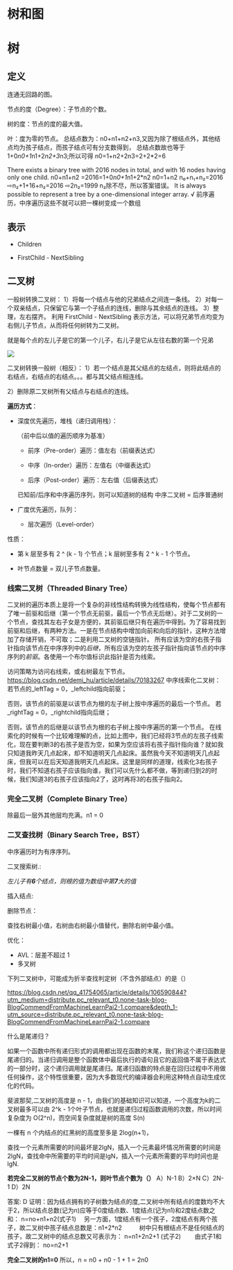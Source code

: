 # 树和图

# 树

## 定义

连通无回路的图。

节点的度（Degree）：子节点的个数。

树的度：节点的度的最大值。

叶：度为零的节点。
总结点数为：n0+n1+n2+n3,又因为除了根结点外，其他结点均为孩子结点，而孩子结点可有分支数得到，
总结点数故也等于1+0*n0+1*n1+2*n2+3*n3;所以可得
n0=1+n2+2n3=2+2*2=6 

There exists a binary tree with 2016 nodes in total, and with 16 nodes having only one child.
n0+n1+n2 =2016=1+0*n0+1*n1+2*n2 
n0=1+n2 n₀+n₁+n₂=2016
⇨n₂+1+16+n₂=2016
⇨2n₂=1999
n₂除不尽，所以答案错误。
It is always possible to represent a tree by a one-dimensional integer array.  √  前序遍历，中序遍历这些不就可以把一棵树变成一个数组

## 表示

* Children

* FirstChild - NextSibling

## 二叉树
一般树转换二叉树：
1）将每一个结点与他的兄弟结点之间连一条线。
2）对每一个双亲结点，只保留它与第一个子结点的连线，删除与其余结点的连线。
3）整理，左右摆齐。
利用 FirstChild - NextSibling 表示方法，可以将兄弟节点均变为右侧儿子节点，从而将任何树转为二叉树。

就是每个点的左儿子是它的第一个儿子，右儿子是它从左往右数的第一个兄弟

![](https://img-blog.csdn.net/20180713160942112?watermark/2/text/aHR0cHM6Ly9ibG9nLmNzZG4ubmV0L2ZvcmV2ZXJfZHJlYW1z/font/5a6L5L2T/fontsize/400/fill/I0JBQkFCMA==/dissolve/70)

二叉树转换一般树（相反）：
      1）若一个结点是其父结点的左结点，则将此结点的右结点，右结点的右结点。。。都与其父结点相连线。

 2）删除原二叉树所有父结点与右结点的连线。

**遍历方式**：

* 深度优先遍历，堆栈（递归调用栈）：

    （前中后以值的遍历顺序为基准）

    * 前序（Pre-order）遍历：值左右（前缀表达式）

    * 中序（In-order）遍历：左值右（中缀表达式）

    * 后序（Post-order）遍历：左右值（后缀表达式）

    已知前/后序和中序遍历序列，则可以知道树的结构
中序二叉树 = 后序普通树

* 广度优先遍历，队列：

    * 层次遍历（Level-order）

性质：

* 第 k 层至多有 2 ^ (k - 1) 个节点；k 层树至多有 2 ^ k - 1 个节点。

* 叶节点数量 = 双儿子节点数量。

### 线索二叉树（Threaded Binary Tree）
二叉树的遍历本质上是将一个复杂的非线性结构转换为线性结构，使每个节点都有了唯一前驱和后继（第一个节点无前驱，最后一个节点无后继）。对于二叉树的一个节点，查找其左右子女是方便的，其前驱后继只有在遍历中得到。为了容易找到前驱和后继，有两种方法。一是在节点结构中增加向前和向后的指针，这种方法增加了存储开销，不可取；二是利用二叉树的空链指针。
所有应该为空的右孩子指针指向该节点在中序序列中的*后继*，所有应该为空的左孩子指针指向该节点的中序序列的*前驱*。各使用一个布尔值标识此指针是否为线索。

访问策略为访问右线索，或右树最左下节点。
https://blog.csdn.net/demi_hu/article/details/70183267
中序线索化二叉树：若节点的_leftTag = 0，_leftchild指向前驱；

否则，该节点的前驱是以该节点为根的左子树上按中序遍历的最后一个节点。
若_rightTag = 0，_rightchild指向后继；

否则，该节点的后继是以该节点为根的右子树上按中序遍历的第一个节点。
在线索化的时候有一个比较难理解的点，比如上图中，我们已经将3节点的左孩子线索化，现在要判断3的右孩子是否为空，如果为空应该将右孩子指针指向谁？就如我只知道我昨天几点起床，却不知道明天几点起床。虽然我今天不知道明天几点起床，但我可以在后天知道我明天几点起床。这里是同样的道理，线索化3右孩子时，我们不知道右孩子应该指向谁，我们可以先什么都不做，等到递归到2的时候，我们知道3的右孩子应该指向2了，这时再将3的右孩子指向2。

### 完全二叉树（Complete Binary Tree）

除最后一层外其他层均充满。n1 = 0 

### 二叉查找树（Binary Search Tree，BST）

中序遍历时为有序序列。

二叉搜索树.:

*左儿子有**6**个结点，则根的值为数组中第**7**大的值*

插入结点:



删除节点：

查找右树最小值，右树由右树最小值替代，删除右树中最小值。

优化：

* AVL：层差不超过 1
* 多叉树

下列二叉树中，可能成为折半查找判定树（不含外部结点）的是（）

https://blog.csdn.net/qq_41754065/article/details/106590844?utm_medium=distribute.pc_relevant_t0.none-task-blog-BlogCommendFromMachineLearnPai2-1.compare&depth_1-utm_source=distribute.pc_relevant_t0.none-task-blog-BlogCommendFromMachineLearnPai2-1.compare

什么是尾递归？ 

如果一个函数中所有递归形式的调用都出现在函数的末尾，我们称这个递归函数是尾递归的。当递归调用是整个函数体中最后执行的语句且它的返回值不属于表达式的一部分时，这个递归调用就是尾递归。尾递归函数的特点是在回归过程中不用做任何操作，这个特性很重要，因为大多数现代的编译器会利用这种特点自动生成优化的代码。

斐波那契,二叉树的高度是 n - 1，由我们的基础知识可以知道，一个高度为k的二叉树最多可以由 2^k - 1个叶子节点，也就是递归过程函数调用的次数，所以时间复杂度为 O(2^n)，而空间复杂度就是树的高度 S(n)

 

一棵有 n 个内结点的红黑树的高度至多是 2log(n+1)，

 

查找一个元素所需要的时间最坏是2lgN，插入一个元素最坏情况所需要的时间是2lgN，查找命中所需要的平均时间是lgN，插入一个元素所需要的平均时间也是lgN.



**若完全二叉树的节点个数为2N-1，则叶节点个数为（）**
  A）N-1    B）2×N    C）2N-1    D）2N

答案: D
  证明：因为结点拥有的子树数为结点的度,二叉树中所有结点的度数均不大于2，所以结点总数(记为n)应等于0度结点数、1度结点(记为n1)和2度结点数之和：     n=no+n1+n2(式子1)　
  另一方面，1度结点有一个孩子，2度结点有两个孩子，故二叉树中孩子结点总数是：n1+2*n2 　 　
  树中只有根结点不是任何结点的孩子，故二叉树中的结点总数又可表示为：             n=n1+2n2+1 (式子2)　　
  由式子1和式子2得到： no=n2+1

  **完全二叉树的n1=0** 所以，n = n0 + n0 - 1 + 1 = 2n0

